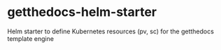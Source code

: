 # getthedocs-helm-starter
Helm starter to define Kubernetes resources (pv, sc) for the getthedocs template engine
